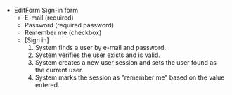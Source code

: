 - EditForm Sign-in form
	- E-mail (required)
	- Password (required password)
	- Remember me (checkbox)
	- [Sign in]
        1. System finds a user by e-mail and password.
        2. System verifies the user exists and is valid.
        3. System creates a new user session and sets the user found as the current user.
        4. System marks the session as "remember me" based on the value entered.
